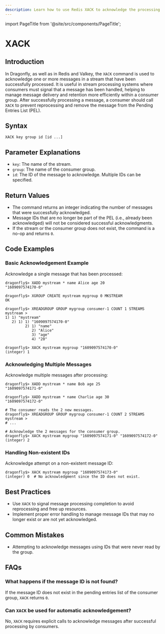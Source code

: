 ```yaml
---
description: Learn how to use Redis XACK to acknowledge the processing of a message from a stream by a consumer.
---
```


import PageTitle from '@site/src/components/PageTitle';

# XACK

<PageTitle title="Redis XACK Command (Documentation) | Dragonfly" />

## Introduction

In Dragonfly, as well as in Redis and Valkey, the `XACK` command is used to acknowledge one or more messages in a stream that have been successfully processed.
It is useful in stream processing systems where consumers must signal that a message has been handled, helping to manage message delivery and retention more efficiently within a consumer group.
After successfully processing a message, a consumer should call `XACK` to prevent reprocessing and remove the message from the Pending Entries List (PEL).

## Syntax

```shell
XACK key group id [id ...]
```

## Parameter Explanations

- `key`: The name of the stream.
- `group`: The name of the consumer group.
- `id`: The ID of the message to acknowledge. Multiple IDs can be specified.

## Return Values

- The command returns an integer indicating the number of messages that were successfully acknowledged.
- Message IDs that are no longer be part of the PEL (i.e., already been acknowledged) will not be considered successful acknowledgments.
- If the stream or the consumer group does not exist, the command is a no-op and returns `0`.

## Code Examples

### Basic Acknowledgement Example

Acknowledge a single message that has been processed:

```shell
dragonfly$> XADD mystream * name Alice age 20
"1609097574170-0"

dragonfly$> XGROUP CREATE mystream mygroup 0 MKSTREAM
OK

dragonfly$> XREADGROUP GROUP mygroup consumer-1 COUNT 1 STREAMS mystream >
1) 1) "mystream"
   2) 1) 1) "1609097574170-0"
         2) 1) "name"
            2) "Alice"
            3) "age"
            4) "20"

dragonfly$> XACK mystream mygroup "1609097574170-0"
(integer) 1
```

### Acknowledging Multiple Messages

Acknowledge multiple messages after processing:

```shell
dragonfly$> XADD mystream * name Bob age 25
"1609097574171-0"

dragonfly$> XADD mystream * name Charlie age 30
"1609097574172-0"

# The consumer reads the 2 new messages.
dragonfly$> XREADGROUP GROUP mygroup consumer-1 COUNT 2 STREAMS mystream >
# ...

# Acknowledge the 2 messages for the consumer group.
dragonfly$> XACK mystream mygroup "1609097574171-0" "1609097574172-0"
(integer) 2
```

### Handling Non-existent IDs

Acknowledge attempt on a non-existent message ID:

```shell
dragonfly$> XACK mystream mygroup "1609097574173-0"
(integer) 0  # No acknowledgment since the ID does not exist.
```

## Best Practices

- Use `XACK` to signal message processing completion to avoid reprocessing and free up resources.
- Implement proper error handling to manage message IDs that may no longer exist or are not yet acknowledged.

## Common Mistakes

- Attempting to acknowledge messages using IDs that were never read by the group.

## FAQs

### What happens if the message ID is not found?

If the message ID does not exist in the pending entries list of the consumer group, `XACK` returns `0`.

### Can `XACK` be used for automatic acknowledgement?

No, `XACK` requires explicit calls to acknowledge messages after successful processing by consumers.
